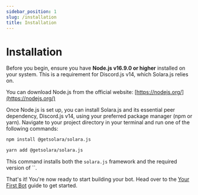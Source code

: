 ```yaml
---
sidebar_position: 1
slug: /installation
title: Installation
---
```


# Installation

Before you begin, ensure you have **Node.js v16.9.0 or higher** installed on your system. This is a requirement for Discord.js v14, which Solara.js relies on.

You can download Node.js from the official website: [https://nodejs.org/](https://nodejs.org/)

Once Node.js is set up, you can install Solara.js and its essential peer dependency, Discord.js v14, using your preferred package manager (npm or yarn). Navigate to your project directory in your terminal and run one of the following commands:

```bash title="Using npm"
npm install @getsolara/solara.js 
```

```bash title="Using yarn"
yarn add @getsolara/solara.js 
```

This command installs both the `solara.js` framework and the required version of ``.

That's it! You're now ready to start building your bot. Head over to the [Your First Bot](./first-bot) guide to get started.
